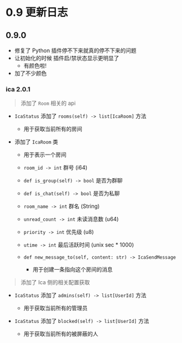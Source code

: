 # 0.9 更新日志

## 0.9.0

- 修复了 Python 插件停不下来就真的停不下来的问题
- 让初始化的时候 插件启/禁状态显示更明显了
  - 有颜色啦!
- 加了不少颜色

### ica 2.0.1

> 添加了 `Room` 相关的 api

- `IcaStatus` 添加了 `rooms(self) -> list[IcaRoom]` 方法
  - 用于获取当前所有的房间

- 添加了 `IcaRoom` 类
  - 用于表示一个房间
  - `room_id -> int` 群号 (i64)

  - `def is_group(self) -> bool` 是否为群聊
  - `def is_chat(self) -> bool` 是否为私聊

  - `room_name -> int` 群名 (String)
  - `unread_count -> int` 未读消息数 (u64)
  - `priority -> int` 优先级 (u8)
  - `utime -> int` 最后活跃时间 (unix sec * 1000)

  - `def new_message_to(self, content: str) -> IcaSendMessage`
    - 用于创建一条指向这个房间的消息

> 添加了 Ica 侧的相关配置获取

- `IcaStatus` 添加了 `admins(self) -> list[UserId]` 方法
  - 用于获取当前所有的管理员

- `IcaStatus` 添加了 `blocked(self) -> list[UserId]` 方法
  - 用于获取当前所有的被屏蔽的人
